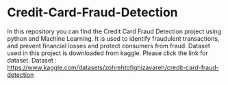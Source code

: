 # Credit-Card-Fraud-Detection
In this repository you can find the Credit Card Fraud Detection project using python and Machine Learning. It is used to identify fraudulent transactions, and prevent financial losses and protect consumers from fraud.
Dataset used in this project is downloaded from kaggle. Please click the link for dataset.
Dataset : https://www.kaggle.com/datasets/zohrehtofighizavareh/credit-card-fraud-detection
